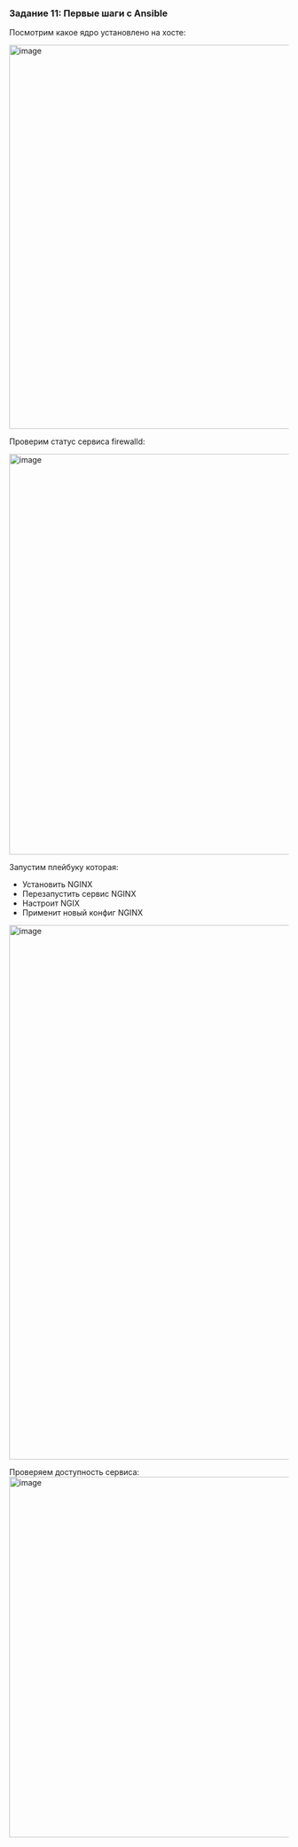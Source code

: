 ### Задание 11: Первые шаги с Ansible

Посмотрим какое ядро установлено на хосте:

<img width="692" alt="image" src="https://github.com/Egor-Ozhmegoff/AdministratorLinux.Professional/assets/71369321/063b9df6-4960-4557-821a-e6efb21b65cc">

Проверим статус сервиса firewalld:

<img width="722" alt="image" src="https://github.com/Egor-Ozhmegoff/AdministratorLinux.Professional/assets/71369321/570e8b20-43a0-4d3c-b5b5-ac570cfef7d8">

Запустим плейбуку которая:
- Установить NGINX
- Перезапустить сервис NGINX
- Настроит NGIX 
- Применит новый конфиг NGINX
<img width="963" alt="image" src="https://github.com/Egor-Ozhmegoff/AdministratorLinux.Professional/assets/71369321/eb59d72c-3504-4e0b-9b52-c90400148a20">

Проверяем доступность сервиса:
<img width="650" alt="image" src="https://github.com/Egor-Ozhmegoff/AdministratorLinux.Professional/assets/71369321/8a608b0c-3021-425b-a850-5f63bc46227a">
